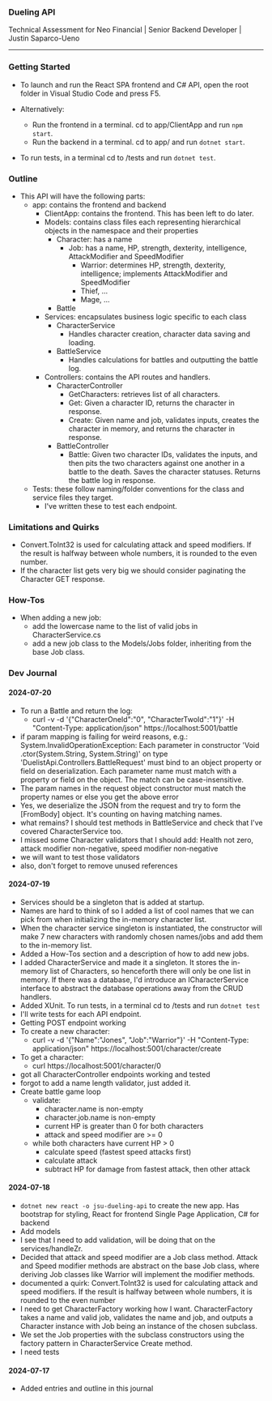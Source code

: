 ### Dueling API
Technical Assessment for Neo Financial | Senior Backend Developer | Justin Saparco-Ueno
***

### Getting Started
- To launch and run the React SPA frontend and C# API, open the root folder in Visual Studio Code and press F5.
- Alternatively:
  - Run the frontend in a terminal. cd to app/ClientApp and run `npm start`.
  - Run the backend in a terminal. cd to app/ and run `dotnet start`.

- To run tests, in a terminal cd to /tests and run `dotnet test`.

### Outline
- This API will have the following parts:
  - app: contains the frontend and backend
    - ClientApp: contains the frontend. This has been left to do later.
    - Models: contains class files each representing hierarchical objects in the namespace and their properties
      - Character: has a name
        - Job: has a name, HP, strength, dexterity, intelligence, AttackModifier and SpeedModifier
          - Warrior: determines HP, strength, dexterity, intelligence; implements AttackModifier and SpeedModifier
          - Thief, ...
          - Mage, ...
      - Battle
    - Services: encapsulates business logic specific to each class
      - CharacterService
        - Handles character creation, character data saving and loading.
      - BattleService
        - Handles calculations for battles and outputting the battle log.
    - Controllers: contains the API routes and handlers. 
      - CharacterController
        - GetCharacters: retrieves list of all characters.
        - Get: Given a character ID, returns the character in response.
        - Create: Given name and job, validates inputs, creates the character in memory, and returns the character in response.
      - BattleController
        - Battle: Given two character IDs, validates the inputs, and then pits the two characters against one another in a battle to the death. Saves the character statuses. Returns the battle log in response.
  - Tests: these follow naming/folder conventions for the class and service files they target. 
    - I've written these to test each endpoint.

### Limitations and Quirks
- Convert.ToInt32 is used for calculating attack and speed modifiers. If the result is halfway between whole numbers, it is rounded to the even number.
- If the character list gets very big we should consider paginating the Character GET response.

### How-Tos
- When adding a new job:
  - add the lowercase name to the list of valid jobs in CharacterService.cs
  - add a new job class to the Models/Jobs folder, inheriting from the base Job class.

### Dev Journal

#### 2024-07-20
- To run a Battle and return the log:
  - curl -v -d '{\"CharacterOneId\":\"0\", \"CharacterTwoId\":\"1\"}' -H "Content-Type: application/json" https://localhost:5001/battle
- if param mapping is failing for weird reasons, e.g.: System.InvalidOperationException: Each parameter in constructor 'Void .ctor(System.String, System.String)' on type 'DuelistApi.Controllers.BattleRequest' must bind to an object property or field on deserialization. Each parameter name must match with a property or field on the object. The match can be case-insensitive.
- The param names in the request object constructor must match the property names or else you get the above error
- Yes, we deserialize the JSON from the request and try to form the [FromBody]<type> object. It's counting on having matching names.
- what remains?  I should test methods in BattleService and check that I've covered CharacterService too.
- I missed some Character validators that I should add: Health not zero, attack modifier non-negative, speed modifier non-negative
- we will want to test those validators
- also, don't forget to remove unused references

#### 2024-07-19
- Services should be a singleton that is added at startup.
- Names are hard to think of so I added a list of cool names that we can pick from when initializing the in-memory character list.
- When the character service singleton is instantiated, the constructor will make 7 new characters with randomly chosen names/jobs and add them to the in-memory list.
- Added a How-Tos section and a description of how to add new jobs.
- I added CharacterService and made it a singleton. It stores the in-memory list of Characters, so henceforth there will only be one list in memory.  If there was a database, I'd introduce an ICharacterService interface to abstract the database operations away from the CRUD handlers.
- Added XUnit. To run tests, in a terminal cd to /tests and run `dotnet test`
- I'll write tests for each API endpoint.
- Getting POST endpoint working
- To create a new character:
  - curl -v -d '{\"Name\":\"Jones\", \"Job\":\"Warrior\"}' -H "Content-Type: application/json" https://localhost:5001/character/create
- To get a character:
  - curl https://localhost:5001/character/0
- got all CharacterController endpoints working and tested
- forgot to add a name length validator, just added it.
- Create battle game loop
  - validate:
    - character.name is non-empty
    - character.job.name is non-empty
    - current HP is greater than 0 for both characters
    - attack and speed modifier are >= 0
  - while both characters have current HP > 0
    - calculate speed (fastest speed attacks first)
    - calculate attack
    - subtract HP for damage from fastest attack, then other attack



#### 2024-07-18
- `dotnet new react -o jsu-dueling-api` to create the new app. Has bootstrap for styling, React for frontend Single Page Application, C# for backend
- Add models
- I see that I need to add validation, will be doing that on the services/handleZr.
- Decided that attack and speed modifier are a Job class method. Attack and Speed modifier methods are abstract on the base Job class, where deriving Job classes like Warrior will implement the modifier methods.
- documented a quirk: Convert.ToInt32 is used for calculating attack and speed modifiers. If the result is halfway between whole numbers, it is rounded to the even number
- I need to get CharacterFactory working how I want. CharacterFactory takes a name and valid job, validates the name and job, and outputs a Character instance with Job being an instance of the chosen subclass.
- We set the Job properties with the subclass constructors using the factory pattern in CharacterService Create method.
- I need tests

#### 2024-07-17
- Added entries and outline in this journal
